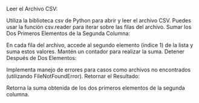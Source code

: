 Leer el Archivo CSV:

Utiliza la biblioteca csv de Python para abrir y leer el archivo CSV. Puedes usar la función csv.reader para iterar sobre las filas del archivo.
Sumar los Dos Primeros Elementos de la Segunda Columna:

En cada fila del archivo, accede al segundo elemento (índice 1) de la lista y suma estos valores. Mantén un contador para realizar la suma.
Detener Después de Dos Elementos:


Implementa manejo de errores para casos como archivos no encontrados (utilizando FileNotFoundError).
Retornar el Resultado:

Retorna la suma obtenida de los dos primeros elementos de la segunda columna.
